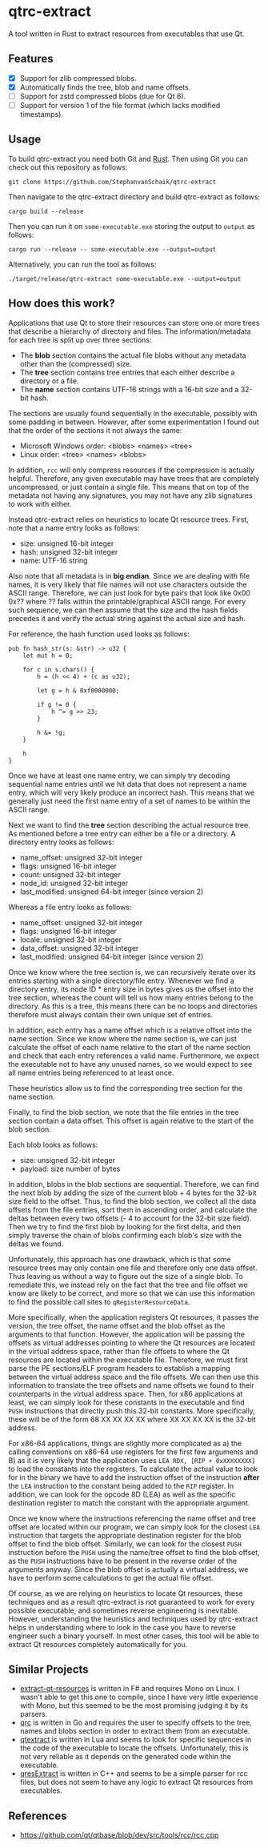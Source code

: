 # qtrc-extract

A tool written in Rust to extract resources from executables that use Qt.

## Features

* [x] Support for zlib compressed blobs.
* [x] Automatically finds the tree, blob and name offsets.
* [ ] Support for zstd compressed blobs (due for Qt 6).
* [ ] Support for version 1 of the file format (which lacks modified timestamps).

## Usage

To build qtrc-extract you need both Git and [Rust](https://rustup.rs).
Then using Git you can check out this repository as follows:

```
git clone https://github.com/StephanvanSchaik/qtrc-extract
```

Then navigate to the qtrc-extract directory and build qtrc-extract as follows:

```
cargo build --release
```

Then you can run it on `some-executable.exe` storing the output to `output` as follows:

```
cargo run --release -- some-executable.exe --output=output
```

Alternatively, you can run the tool as follows:

```
./target/release/qtrc-extract some-executable.exe --output=output
```

## How does this work?

Applications that use Qt to store their resources can store one or more trees that describe a hierarchy of directory and files.
The information/metadata for each tree is split up over three sections:

 * The **blob** section contains the actual file blobs without any metadata other than the (compressed) size.
 * The **tree** section contains tree entries that each either describe a directory or a file.
 * The **name** section contains UTF-16 strings with a 16-bit size and a 32-bit hash.

The sections are usually found sequentially in the executable, possibly with some padding in between.
However, after some experimentation I found out that the order of the sections it not always the same:

* Microsoft Windows order: \<blobs\> \<names\> \<tree\>
* Linux order: \<tree\> \<names\> \<blobs\>

In addition, `rcc` will only compress resources if the compression is actually helpful.
Therefore, any given executable may have trees that are completely uncompressed, or just contain a single file.
This means that on top of the metadata not having any signatures, you may not have any zlib signatures to work with either.

Instead qtrc-extract relies on heuristics to locate Qt resource trees.
First, note that a name entry looks as follows:

* size: unsigned 16-bit integer
* hash: unsigned 32-bit integer
* name: UTF-16 string

Also note that all metadata is in **big endian**.
Since we are dealing with file names, it is very likely that file names will not use characters outside the ASCII range.
Therefore, we can just look for byte pairs that look like 0x00 0x?? where ?? falls within the printable/graphical ASCII range.
For every such sequence, we can then assume that the size and the hash fields precedes it and verify the actual string against the actual size and hash.

For reference, the hash function used looks as follows:

```
pub fn hash_str(s: &str) -> u32 {
    let mut h = 0;

    for c in s.chars() {
        h = (h << 4) + (c as u32);

        let g = h & 0xf0000000;

        if g != 0 {
            h ^= g >> 23;
        }

        h &= !g;
    }

    h
}
```

Once we have at least one name entry, we can simply try decoding sequential name entries until we hit data that does not represent a name entry, which will very likely produce an incorrect hash.
This means that we generally just need the first name entry of a set of names to be within the ASCII range.

Next we want to find the **tree** section describing the actual resource tree.
As mentioned before a tree entry can either be a file or a directory.
A directory entry looks as follows:

* name\_offset: unsigned 32-bit integer
* flags: unsigned 16-bit integer
* count: unsigned 32-bit integer
* node\_id: unsigned 32-bit integer
* last\_modified: unsigned 64-bit integer (since version 2)

Whereas a file entry looks as follows:

* name\_offset: unsigned 32-bit integer
* flags: unsigned 16-bit integer
* locale: unsigned 32-bit integer
* data\_offset: unsigned 32-bit integer
* last\_modified: unsigned 64-bit integer (since version 2)

Once we know where the tree section is, we can recursively iterate over its entries starting with a single directory/file entry.
Whenever we find a directory entry, its node ID * entry size in bytes gives us the offset into the tree section, whereas the count will tell us how many entries belong to the directory.
As this is a tree, this means there can be no loops and directories therefore must always contain their own unique set of entries.

In addition, each entry has a name offset which is a relative offset into the name section.
Since we know where the name section is, we can just calculate the offset of each name relative to the start of the name section and check that each entry references a valid name.
Furthermore, we expect the executable not to have any unused names, so we would expect to see all name entries being referenced to at least once.

These heuristics allow us to find the corresponding tree section for the name section.

Finally, to find the blob section, we note that the file entries in the tree section contain a data offset.
This offset is again relative to the start of the blob section.

Each blob looks as follows:

* size: unsigned 32-bit integer
* payload: size number of bytes

In addition, blobs in the blob sections are sequential.
Therefore, we can find the next blob by adding the size of the current blob + 4 bytes for the 32-bit size field to the offset.
Thus, to find the blob section, we collect all the data offsets from the file entries, sort them in ascending order, and calculate the deltas between every two offsets (- 4 to account for the 32-bit size field).
Then we try to find the first blob by looking for the first delta, and then simply traverse the chain of blobs confirming each blob's size with the deltas we found.

Unfortunately, this approach has one drawback, which is that some resource trees may only contain one file and therefore only one data offset.
Thus leaving us without a way to figure out the size of a single blob.
To remediate this, we instead rely on the fact that the tree and file offset we know are likely to be correct, and more so that we can use this information to find the possible call sites to `qRegisterResourceData`.

More specifically, when the application registers Qt resources, it passes the version, the tree offset, the name offset and the blob offset as the arguments to that function.
However, the application will be passing the offsets as virtual addresses pointing to where the Qt resources are located in the virtual address space, rather than file offsets to where the Qt resources are located within the executable file.
Therefore, we must first parse the PE sections/ELF program headers to establish a mapping between the virtual address space and the file offsets.
We can then use this information to translate the tree offsets and name offsets we found to their counterparts in the virtual address space.
Then, for x86 applications at least, we can simply look for these constants in the executable and find `PUSH` instructions that directly push this 32-bit constants.
More specifically, these will be of the form 68 XX XX XX XX where XX XX XX XX is the 32-bit address.

For x86-64 applications, things are slightly more complicated as a) the calling conventions on x86-64 use registers for the first few arguments and B) as it is very likely that the application uses `LEA RDX, [RIP + 0xXXXXXXXX]` to load the constants into the registers.
To calculate the actual value to look for in the binary we have to add the instruction offset of the instruction **after** the `LEA` instruction to the constant being added to the `RIP` register.
In addition, we can look for the opcode 8D (LEA) as well as the specific destination register to match the constant with the appropriate argument.

Once we know where the instructions referencing the name offset and tree offset are located within our program, we can simply look for the closest `LEA` instruction that targets the appropriate destination register for the blob offset to find the blob offset.
Similarly, we can look for the closest `PUSH` instruction before the `PUSH` using the name/tree offset to find the blob offset, as the `PUSH` instructions have to be present in the reverse order of the arguments anyway.
Since the blob offset is actually a virtual address, we have to perform some calculations to get the actual file offset.

Of course, as we are relying on heuristics to locate Qt resources, these techniques and as a result qtrc-extract is not guaranteed to work for every possible executable, and sometimes reverse engineering is inevitable.
However, understanding the heuristics and techniques used by qtrc-extract helps in understanding where to look in the case you have to reverse engineer such a binary yourself.
In most other cases, this tool will be able to extract Qt resources completely automatically for you.

## Similar Projects

* [extract-qt-resources](https://github.com/dgchurchill/extract-qt-resources) is written in F# and requires Mono on Linux. I wasn't able to get this one to compile, since I have very little experience with Mono, but this seemed to be the most promising judging it by its parsers.
* [qrc](https://github.com/pgaskin/qrc) is written in Go and requires the user to specify offsets to the tree, names and blobs section in order to extract them from an executable.
* [qtextract](https://github.com/axstin/qtextract) is written in Lua and seems to look for specific sequences in the code of the executable to locate the offsets. Unfortunately, this is not very reliable as it depends on the generated code within the executable.
* [qresExtract](https://github.com/tatokis/qresExtract) is written in C++ and seems to be a simple parser for rcc files, but does not seem to have any logic to extract Qt resources from executables.

## References

* https://github.com/qt/qtbase/blob/dev/src/tools/rcc/rcc.cpp
